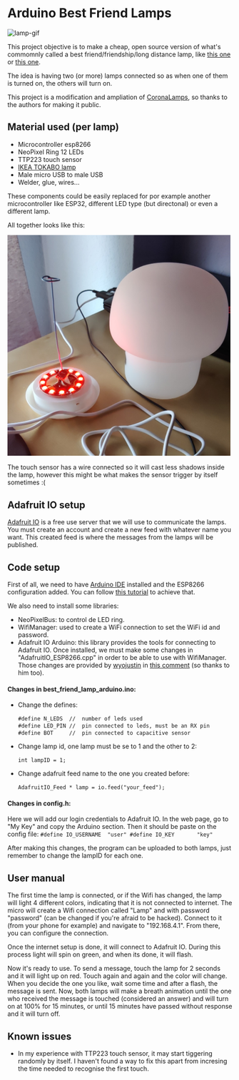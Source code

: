 
# Arduino Best Friend Lamps

![lamp-gif](doc/bflamp.gif)


This project objective is to make a cheap, open source version of what's commomnly called a best friend/friendship/long distance lamp,
like [this one](https://www.friendlamps.com/) or [this one](https://bit.ly/3GN3ZJa).

The idea is having two (or more) lamps connected so as when one of them is turned on, the others will turn on.

This project is a modification and ampliation of [CoronaLamps](https://www.instructables.com/CoronaLamps-Simple-Friendship-Lamps-Anyone-Can-Mak/),
so thanks to the authors for making it public.

## Material used (per lamp)
- Microcontroller esp8266
- NeoPixel Ring 12 LEDs
- TTP223 touch sensor
- [IKEA TOKABO lamp](https://www.ikea.com/es/es/p/tokabo-lampara-mesa-vidrio-blanco-opalo-40357998/)
- Male micro USB to male USB
- Welder, glue, wires...

These components could be easily replaced for por example another microcontroller like ESP32, different LED type (but directonal)
or even a different lamp.

All together looks like this:

<img src="doc/inside.jpeg" alt="drawing" width="500"/>

The touch sensor has a wire connected so it will cast less shadows inside the lamp, however this might be what makes the sensor trigger by itself sometimes :(

## Adafruit IO setup
[Adafruit IO](https://io.adafruit.com/) is a free use server that we will use to communicate the lamps.
You must create an account and create a new feed with whatever name you want. This created feed is where the messages from the 
lamps will be published.
## Code setup
First of all, we need to have [Arduino IDE](https://www.arduino.cc/en/software) installed and the ESP8266 configuration added.
You can follow [this tutorial](https://randomnerdtutorials.com/how-to-install-esp8266-board-arduino-ide/) to achieve that. 

We also need to install some libraries:
- NeoPixelBus: to control de LED ring.
- WifiManager: used to create a WiFi connection to set the WiFi id and password.
- Adafruit IO Arduino: this library provides the tools for connecting to Adafruit IO. Once installed, we must make some changes in "AdafruitIO_ESP8266.cpp" in order to 
  be able to use with WifiManager. Those changes are provided by [wyojustin](https://github.com/wyojustin) in 
  [this comment](https://github.com/tzapu/WiFiManager/issues/243#issuecomment-364804188) (so thanks to him too).

#### Changes in best_friend_lamp_arduino.ino:
- Change the defines:
    ```
    #define N_LEDS  //  number of leds used
    #define LED_PIN //  pin connected to leds, must be an RX pin
    #define BOT     //  pin connected to capacitive sensor
    ```
- Change lamp id, one lamp must be se to 1 and the other to 2:
    ```
    int lampID = 1;
    ```
- Change adafruit feed name to the one you created before:
    ```
    AdafruitIO_Feed * lamp = io.feed("your_feed");
    ```

#### Changes in config.h:
Here we will add our login credentials to Adafruit IO. In the web page, go to 
"My Key" and copy the Arduino section. Then it should be paste on the config file:
    ```
    #define IO_USERNAME  "user"
    #define IO_KEY       "key"
    ```

After making this changes, the program can be uploaded to both lamps, just remember
to change the lampID for each one.

## User manual
The first time the lamp is connected, or if the Wifi has changed, the lamp will light
4 different colors, indicating that it is not connected to internet. The micro will
create a Wifi connection called "Lamp" and with password "password" (can be 
changed if you're afraid to be hacked). Connect to it (from your 
phone for example) and navigate to "192.168.4.1". From there, you can 
configure the connection.

Once the internet setup is done, it will connect to Adafruit IO. During this process
light will spin on green, and when its done, it will flash.

Now it's ready to use. To send a message, touch the lamp for 2 seconds and it will light
up on red. Touch again and again and the color will change. When you decide the one you
like, wait some time and after a flash, the message is sent. Now, both lamps will make a 
breath animation until the one who received the message is touched (considered an answer)
and will turn on at 100% for 15 minutes, or until 15 minutes have passed without response
and it will turn off.

## Known issues
- In my experience with TTP223 touch sensor, it may start tiggering randomly by itself. I haven't found a way to fix this apart from incresing the time needed to recognise the first touch.
